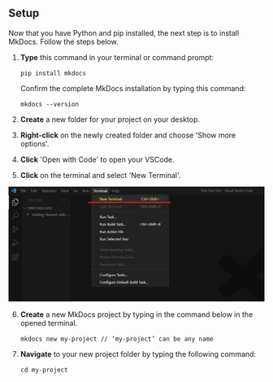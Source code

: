 ## Setup

Now that you have Python and pip installed, the next step is to install MkDocs. Follow the steps below.

1. **Type** this command in your terminal or command prompt:

   ```
   pip install mkdocs
   ```

   Confirm the complete MkDocs installation by typing this command:

   ```
   mkdocs --version
   ```

2. **Create** a new folder for your project on your desktop.
3. **Right-click** on the newly created folder and choose 'Show more options'.
4. **Click** 'Open with Code' to open your VSCode.
5. **Click** on the terminal and select 'New Terminal'.

![How to open a new terminal](MkDocs-new-terminal-red.png)

6. **Create** a new MkDocs project by typing in the command below in the opened terminal.

   ```
   mkdocs new my-project // ‘my-project’ can be any name
   ```

7. **Navigate** to your new project folder by typing the following command:

   ```
   cd my-project
   ```
